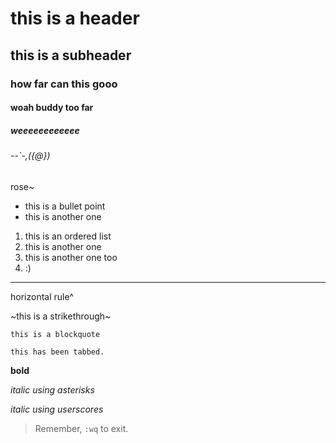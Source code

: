 # this is a header
## this is a subheader
### how far can this gooo
#### woah buddy too far
##### weeeeeeeeeeee
###### --`-,({@})
rose~

- this is a bullet point
- this is another one

1. this is an ordered list
2. this is another one
3. this is another one too
4. :)

---
horizontal rule^

~this is a strikethrough~

```
this is a blockquote
```

    this has been tabbed.

**bold**

*italic using asterisks*

_italic using userscores_ 

> Remember, `:wq` to exit.
